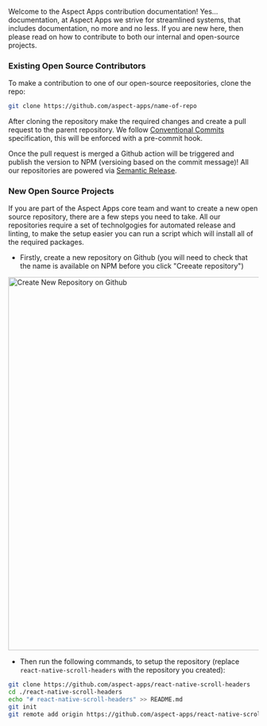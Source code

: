 Welcome to the Aspect Apps contribution documentation! Yes... documentation, at Aspect Apps we strive for streamlined systems, that includes documentation, no more and no less. If you are new here, then please read on how to contribute to both our internal and open-source projects.

### Existing Open Source Contributors

To make a contribution to one of our open-source reepositories, clone the repo:

```sh
git clone https://github.com/aspect-apps/name-of-repo
```

After cloning the repository make the required changes and create a pull request to the parent repository. We follow [Conventional Commits](https://www.conventionalcommits.org/en/v1.0.0/) specification, this will be enforced with a pre-commit hook.

Once the pull request is merged a Github action will be triggered and publish the version to NPM (versioing based on the commit message)! All our repositories are powered via [Semantic Release](https://github.com/semantic-release/semantic-release).

### New Open Source Projects

If you are part of the Aspect Apps core team and want to create a new open source repository, there are a few steps you need to take. All our repositories require a set of technolgogies for automated release and linting, to make the setup easier you can run a script which will install all of the required packages.

- Firstly, create a new repository on Github (you will need to check that the name is available on NPM before you click "Creeate repository")

<img width="751" alt="Create New Repository on Github" src="https://user-images.githubusercontent.com/18139277/121162956-4c66bf00-c846-11eb-91f3-14f0df9178e8.png">

- Then run the following commands, to setup the repository (replace `react-native-scroll-headers` with the repository you created):

```sh
git clone https://github.com/aspect-apps/react-native-scroll-headers
cd ./react-native-scroll-headers
echo "# react-native-scroll-headers" >> README.md
git init
git remote add origin https://github.com/aspect-apps/react-native-scroll-headers.git
```

